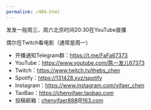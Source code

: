 ```yaml
---
permalink: /404.html
---
```


发发一般周三、周六北京时间20:30在YouTube直播

偶尔在Twitch看电影（通常是周一）

- 开播通知Telegram群：https://t.me/FaFa67373
- YouTube：https://www.youtube.com/陈一发儿67373
- Twitch：https://www.twitch.tv/thebs_chen
- Spotify：https://131428.xyz/spotify
- Instagram：https://www.instagram.com/yifaer_chen
- TaoBao：https://chenyifaer.taobao.com
- 投稿邮箱：chenyifaer888@163.com
